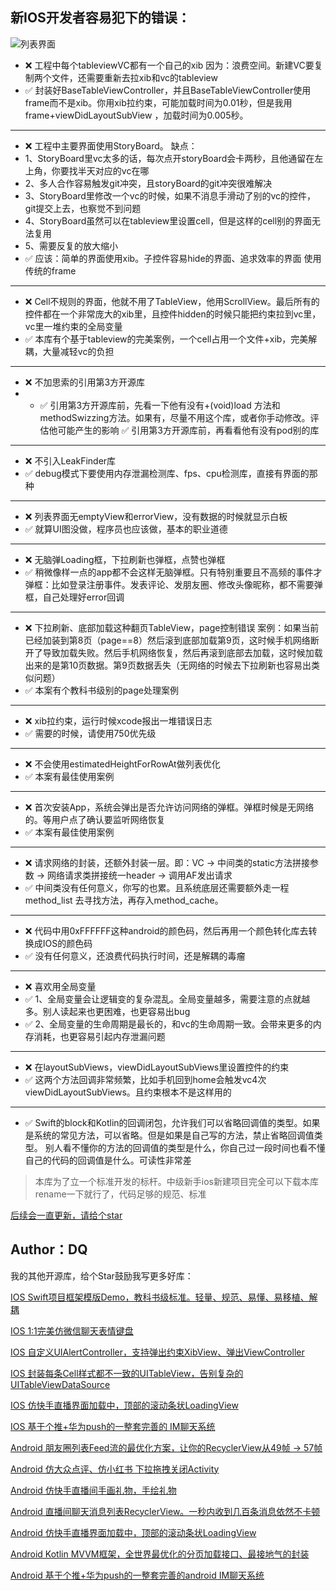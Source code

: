 
## 新IOS开发者容易犯下的错误：

![列表界面](https://upload-images.jianshu.io/upload_images/26002059-7ec9ff698bb9c047.png?imageMogr2/auto-orient/strip%7CimageView2/2/w/1240)

- ❌ 工程中每个tableviewVC都有一个自己的xib
因为：浪费空间。新建VC要复制两个文件，还需要重新去拉xib和vc的tableview
- ✅  封装好BaseTableViewController，并且BaseTableViewController使用frame而不是xib。你用xib拉约束，可能加载时间为0.01秒，但是我用frame+viewDidLayoutSubView ，加载时间为0.005秒。
---

- ❌ 工程中主要界面使用StoryBoard。
缺点：
- 1、StoryBoard里vc太多的话，每次点开storyBoard会卡两秒，且他通留在左上角，你要找半天对应的vc在哪
- 2、多人合作容易触发git冲突，且storyBoard的git冲突很难解决
- 3、StoryBoard里修改一个vc的时候，如果不消息手滑动了别的vc的控件，git提交上去，也察觉不到问题
- 4、StoryBoard虽然可以在tableview里设置cell，但是这样的cell别的界面无法复用
- 5、需要反复的放大缩小
- ✅ 应该：简单的界面使用xib。子控件容易hide的界面、追求效率的界面 使用传统的frame
---

- ❌ Cell不规则的界面，他就不用了TableView，他用ScrollView。最后所有的控件都在一个非常庞大的xib里，且控件hidden的时候只能把约束拉到vc里，vc里一堆约束的全局变量
- ✅ 本库有个基于tableview的完美案例，一个cell占用一个文件+xib，完美解耦，大量减轻vc的负担
---

- ❌ 不加思索的引用第3方开源库
- - ✅ 引用第3方开源库前，先看一下他有没有+(void)load 方法和methodSwizzing方法。如果有，尽量不用这个库，或者你手动修改。评估他可能产生的影响
✅ 引用第3方开源库前，再看看他有没有pod别的库
---

- ❌ 不引入LeakFinder库
- ✅ debug模式下要使用内存泄漏检测库、fps、cpu检测库，直接有界面的那种
---

- ❌ 列表界面无emptyView和errorView，没有数据的时候就显示白板
- ✅ 就算UI图没做，程序员也应该做，基本的职业道德
---

- ❌ 无脑弹Loading框，下拉刷新也弹框，点赞也弹框
- ✅ 稍微像样一点的app都不会这样无脑弹框。只有特别重要且不高频的事件才弹框：比如登录注册事件。发表评论、发朋友圈、修改头像昵称，都不需要弹框，自己处理好error回调
---

- ❌ 下拉刷新、底部加载这种翻页TableView，page控制错误
案例：如果当前已经加装到第8页（page==8）然后滚到底部加载第9页，这时候手机网络断开了导致加载失败。然后手机网络恢复，然后再滚到底部去加载，这时候加载出来的是第10页数据。第9页数据丢失（无网络的时候去下拉刷新也容易出类似问题）
- ✅ 本案有个教科书级别的page处理案例
---

- ❌ xib拉约束，运行时候xcode报出一堆错误日志
- ✅ 需要的时候，请使用750优先级
---

- ❌ 不会使用estimatedHeightForRowAt做列表优化
- ✅ 本案有最佳使用案例
---

- ❌ 首次安装App，系统会弹出是否允许访问网络的弹框。弹框时候是无网络的。等用户点了确认要监听网络恢复
- ✅ 本案有最佳使用案例
---

- ❌ 请求网络的封装，还额外封装一层。即：VC -> 中间类的static方法拼接参数 -> 网络请求类拼接统一header -> 调用AF发出请求
- ✅ 中间类没有任何意义，你写的也累。且系统底层还需要额外走一程method_list 去寻找方法，再存入method_cache。
---

- ❌ 代码中用0xFFFFFF这种android的颜色码，然后再用一个颜色转化库去转换成IOS的颜色码
- ✅ 没有任何意义，还浪费代码执行时间，还是解耦的毒瘤
---

- ❌ 喜欢用全局变量
- ✅ 1、全局变量会让逻辑变的复杂混乱。全局变量越多，需要注意的点就越多。别人读起来也更困难，也更容易出bug
- ✅ 2、全局变量的生命周期是最长的，和vc的生命周期一致。会带来更多的内存消耗，也更容易引起内存泄漏问题
---

- ❌ 在layoutSubViews，viewDidLayoutSubViews里设置控件的约束
- ✅ 这两个方法回调非常频繁，比如手机回到home会触发vc4次viewDidLayoutSubViews。且约束根本不是这样用的
---

- ✅ Swift的block和Kotlin的回调闭包，允许我们可以省略回调值的类型。如果是系统的常见方法，可以省略。但是如果是自己写的方法，禁止省略回调值类型。
别人看不懂你的方法的回调值的类型是什么，你自己过一段时间也看不懂自己的代码的回调值是什么。可读性非常差

> 本库为了立一个标准开发的标杆。中级新手ios新建项目完全可以下载本库rename一下就行了，代码足够的规范、标准

[后续会一直更新，请给个star](https://github.com/QDong415/QSwift)

## Author：DQ  
我的其他开源库，给个Star鼓励我写更多好库：

[IOS Swift项目框架模版Demo，教科书级标准。轻量、规范、易懂、易移植、解耦](https://github.com/QDong415/QSwift)

[IOS 1:1完美仿微信聊天表情键盘](https://github.com/QDong415/QKeyboardEmotionView)

[IOS 自定义UIAlertController，支持弹出约束XibView、弹出ViewController](https://github.com/QDong415/QUIAlertController)

[IOS 封装每条Cell样式都不一致的UITableView，告别复杂的UITableViewDataSource](https://github.com/QDong415/QTableKit)

[IOS 仿快手直播界面加载中，顶部的滚动条状LoadingView](https://github.com/QDong415/QStripeAnimationLayer)

[IOS 基于个推+华为push的一整套完善的 IM聊天系统](https://github.com/QDong415/iTopicOCChat)

[Android 朋友圈列表Feed流的最优化方案，让你的RecyclerView从49帧 -> 57帧](https://github.com/QDong415/QFeed)

[Android 仿大众点评、仿小红书 下拉拖拽关闭Activity](https://github.com/QDong415/QDragClose)

[Android 仿快手直播间手画礼物，手绘礼物](https://github.com/QDong415/QDrawGift)

[Android 直播间聊天消息列表RecyclerView。一秒内收到几百条消息依然不卡顿](https://github.com/QDong415/QLiveMessageHelper)

[Android 仿快手直播界面加载中，顶部的滚动条状LoadingView](https://github.com/QDong415/QStripeView)

[Android Kotlin MVVM框架，全世界最优化的分页加载接口、最接地气的封装](https://github.com/QDong415/QKotlin)

[Android 基于个推+华为push的一整套完善的android IM聊天系统](https://github.com/QDong415/iTopicChat)